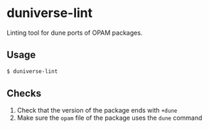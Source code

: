 duniverse-lint
==============

Linting tool for dune ports of OPAM packages.

Usage
-----

```sh
$ duniverse-lint
```

Checks
------

1. Check that the version of the package ends with `+dune`
2. Make sure the `opam` file of the package uses the `dune` command
